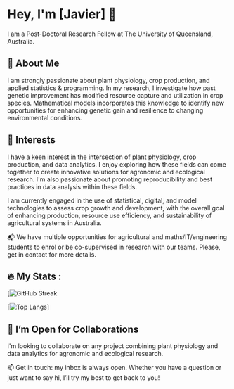 # Hey, I'm [Javier] 👋

I am a Post-Doctoral Research Fellow at The University of Queensland, Australia.

## 🚀 About Me
I am strongly passionate about plant physiology, crop production, and applied statistics & programming. In my research, I investigate how past genetic improvement has modified resource capture and utilization in crop species. Mathematical models incorporates this knowledge to identify new opportunities for enhancing genetic gain and resilience to changing environmental conditions.

## 🌱 Interests

I have a keen interest in the intersection of plant physiology, crop production, and data analytics. I enjoy exploring how these fields can come together to create innovative solutions for agronomic and ecological research. I'm also passionate about promoting reproducibility and best practices in data analysis within these fields.

I am currently engaged in the use of statistical, digital, and model technologies to assess crop growth and development, with the overall goal of enhancing production, resource use efficiency, and sustainability of agricultural systems in Australia.

📬 We have multiple opportunities for agricultural and maths/IT/engineering students to enrol or be co-supervised in research with our teams. Please, get in contact for more details.

## :fire: My Stats :

[![GitHub Streak](https://github-readme-streak-stats.herokuapp.com/?user=jafernandez01)

[![Top Langs](https://github-readme-stats.vercel.app/api/top-langs/?username=jafernandez01)]

## 🤝 I’m Open for Collaborations
I'm looking to collaborate on any project combining plant physiology and data analytics for agronomic and ecological research. 

📫 Get in touch: my inbox is always open. Whether you have a question or just want to say hi, I’ll try my best to get back to you!
